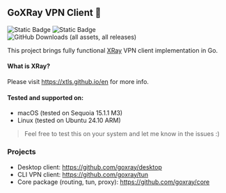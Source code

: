 ## GoXRay VPN Client 🌈

![Static Badge](https://img.shields.io/badge/OS-macOS%20%7C%20Linux-blue?style=flat&logo=linux&logoColor=white&logoSize=auto&color=blue)
![Static Badge](https://img.shields.io/badge/Go-1.21+-00ADD8?style=flat&logo=go&logoColor=white)
![GitHub Downloads (all assets, all releases)](https://img.shields.io/github/downloads/goxray/desktop/total?color=blue)

This project brings fully functional [XRay](https://github.com/XTLS/Xray-core) VPN client implementation in Go.

#### What is XRay?
Please visit https://xtls.github.io/en for more info.

#### Tested and supported on:
- macOS (tested on Sequoia 15.1.1 M3)
- Linux (tested on Ubuntu 24.10 ARM)

> Feel free to test this on your system and let me know in the issues :)

### Projects

- Desktop client: https://github.com/goxray/desktop 
- CLI VPN client: https://github.com/goxray/tun
- Core package (routing, tun, proxy): https://github.com/goxray/core
